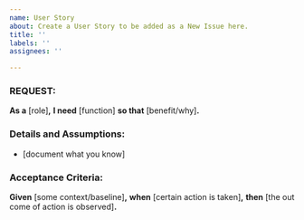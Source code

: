 ```yaml
---
name: User Story
about: Create a User Story to be added as a New Issue here.
title: ''
labels: ''
assignees: ''

---
```

### REQUEST: 

**As a** [role]**,** 
**I need** [function]
**so that** [benefit/why]**.**

### Details and Assumptions:
* [document what you know]

 ### Acceptance Criteria:
**Given** [some context/baseline]**,** 
**when** [certain action is taken]**,**
**then** [the out come of action is observed]**.**
